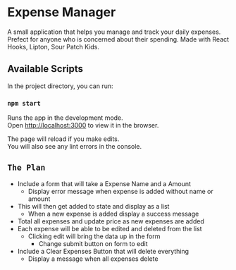 # Expense Manager

A small application that helps you manage and track your daily expenses. Prefect for anyone who is concerned about their spending. Made with React Hooks, Lipton, Sour Patch Kids.

## Available Scripts

In the project directory, you can run:

### `npm start`

Runs the app in the development mode.<br>
Open [http://localhost:3000](http://localhost:3000) to view it in the browser.

The page will reload if you make edits.<br>
You will also see any lint errors in the console.

## `The Plan`

- Include a form that will take a Expense Name and a Amount
  - Display error message when expense is added without name or amount
- This will then get added to state and display as a list
  - When a new expense is added display a success message
- Total all expenses and update price as new expenses are added
- Each expense will be able to be edited and deleted from the list
  - Clicking edit will bring the data up in the form
    - Change submit button on form to edit
- Include a Clear Expenses Button that will delete everything
  - Display a message when all expenses delete
